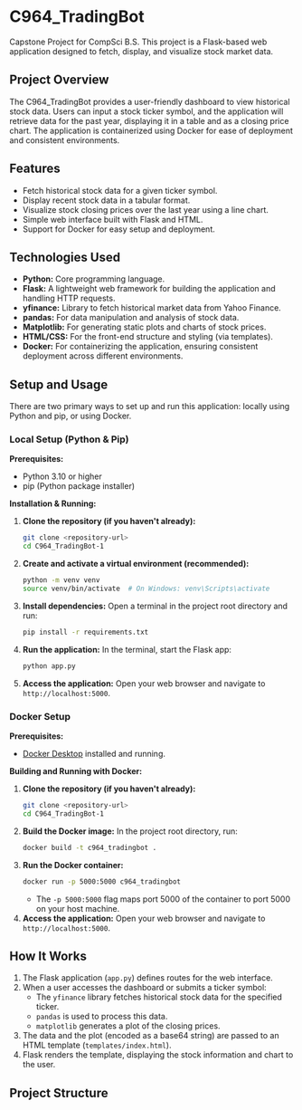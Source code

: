 # C964_TradingBot

Capstone Project for CompSci B.S. This project is a Flask-based web application designed to fetch, display, and visualize stock market data.

## Project Overview

The C964_TradingBot provides a user-friendly dashboard to view historical stock data. Users can input a stock ticker symbol, and the application will retrieve data for the past year, displaying it in a table and as a closing price chart. The application is containerized using Docker for ease of deployment and consistent environments.

## Features

*   Fetch historical stock data for a given ticker symbol.
*   Display recent stock data in a tabular format.
*   Visualize stock closing prices over the last year using a line chart.
*   Simple web interface built with Flask and HTML.
*   Support for Docker for easy setup and deployment.

## Technologies Used

*   **Python:** Core programming language.
*   **Flask:** A lightweight web framework for building the application and handling HTTP requests.
*   **yfinance:** Library to fetch historical market data from Yahoo Finance.
*   **pandas:** For data manipulation and analysis of stock data.
*   **Matplotlib:** For generating static plots and charts of stock prices.
*   **HTML/CSS:** For the front-end structure and styling (via templates).
*   **Docker:** For containerizing the application, ensuring consistent deployment across different environments.

## Setup and Usage

There are two primary ways to set up and run this application: locally using Python and pip, or using Docker.

### Local Setup (Python & Pip)

**Prerequisites:**

*   Python 3.10 or higher
*   pip (Python package installer)

**Installation & Running:**

1.  **Clone the repository (if you haven't already):**
    ```bash
    git clone <repository-url>
    cd C964_TradingBot-1
    ```
2.  **Create and activate a virtual environment (recommended):**
    ```bash
    python -m venv venv
    source venv/bin/activate  # On Windows: venv\Scripts\activate
    ```
3.  **Install dependencies:**
    Open a terminal in the project root directory and run:
    ```bash
    pip install -r requirements.txt
    ```
4.  **Run the application:**
    In the terminal, start the Flask app:
    ```bash
    python app.py
    ```
5.  **Access the application:**
    Open your web browser and navigate to `http://localhost:5000`.

### Docker Setup

**Prerequisites:**

*   [Docker Desktop](https://www.docker.com/products/docker-desktop/) installed and running.

**Building and Running with Docker:**

1.  **Clone the repository (if you haven't already):**
    ```bash
    git clone <repository-url>
    cd C964_TradingBot-1
    ```
2.  **Build the Docker image:**
    In the project root directory, run:
    ```bash
    docker build -t c964_tradingbot .
    ```
3.  **Run the Docker container:**
    ```bash
    docker run -p 5000:5000 c964_tradingbot
    ```
    *   The `-p 5000:5000` flag maps port 5000 of the container to port 5000 on your host machine.
4.  **Access the application:**
    Open your web browser and navigate to `http://localhost:5000`.

## How It Works

1.  The Flask application (`app.py`) defines routes for the web interface.
2.  When a user accesses the dashboard or submits a ticker symbol:
    *   The `yfinance` library fetches historical stock data for the specified ticker.
    *   `pandas` is used to process this data.
    *   `matplotlib` generates a plot of the closing prices.
3.  The data and the plot (encoded as a base64 string) are passed to an HTML template (`templates/index.html`).
4.  Flask renders the template, displaying the stock information and chart to the user.

## Project Structure
